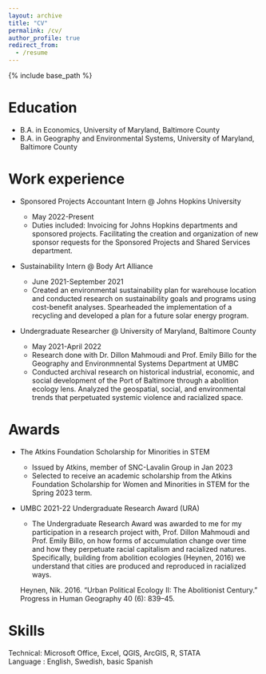 ```yaml
---
layout: archive
title: "CV"
permalink: /cv/
author_profile: true
redirect_from:
  - /resume
---
```


{% include base_path %}

Education
======
* B.A. in Economics, University of Maryland, Baltimore County
* B.A. in Geography and Environmental Systems, University of Maryland, Baltimore County

Work experience
======
* Sponsored Projects Accountant Intern @ Johns Hopkins University
  * May 2022-Present
  * Duties included: Invoicing for Johns Hopkins departments and sponsored projects. Facilitating the creation and organization of new sponsor requests for the Sponsored Projects and Shared Services department.

* Sustainability Intern @ Body Art Alliance
  *  June 2021-September 2021
  *  Created an environmental sustainability plan for warehouse location and conducted research on sustainability goals and programs using cost-benefit analyses. Spearheaded the implementation of a recycling and developed a plan for a future solar energy program.

* Undergraduate Researcher @ University of Maryland, Baltimore County 
  * May 2021-April 2022
  * Research done with Dr. Dillon Mahmoudi and Prof. Emily Billo for the Geography and Environmnental Systems Department at UMBC
  * Conducted archival research on historical industrial, economic, and social development of the Port of Baltimore through a abolition ecology lens. Analyzed the geospatial, social, and environmental trends that perpetuated systemic violence and racialized space.

Awards
======
* The Atkins Foundation Scholarship for Minorities in STEM
  * Issued by Atkins, member of SNC-Lavalin Group in Jan 2023
  * Selected to receive an academic scholarship from the Atkins Foundation Scholarship for Women and Minorities in STEM for the Spring 2023 term.

* UMBC 2021-22 Undergraduate Research Award (URA)
  * The Undergraduate Research Award was awarded to me for my participation in a research project with, Prof. Dillon Mahmoudi and Prof. Emily Billo, on how forms of accumulation change over time and how they perpetuate racial capitalism and racialized natures. Specifically, building from abolition ecologies (Heynen, 2016) we understand that cities are produced and reproduced in racialized ways.  
  
  Heynen, Nik. 2016. “Urban Political Ecology II: The Abolitionist Century.” Progress in Human Geography 40 (6): 839–45. 

Skills
======
Technical: Microsoft Office, Excel, QGIS, ArcGIS, R, STATA  
Language : English, Swedish, basic Spanish
